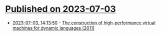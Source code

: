 # [Published on 2023-07-03](index.md)

* [2023-07-03, 14:13:50](https://lobste.rs/s/cspe9k/construction_high_performance_virtual) - [The construction of high-performance virtual machines for dynamic languages (2011)](https://theses.gla.ac.uk/2975/1/2011shannonphd.pdf)
